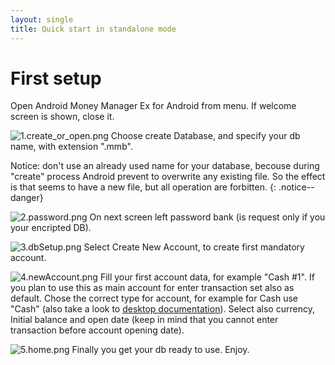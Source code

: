 ```yaml
---
layout: single
title: Quick start in standalone mode
---
```


# First setup
Open Android Money Manager Ex for Android from menu. If welcome screen is shown, close it.

![1.create_or_open.png](img/1.create_or_open.png)
Choose create Database, and specify your db name, with extension ".mmb". 

Notice: don't use an already used name for your database, becouse during "create" process Android prevent to overwrite any existing file. So the effect is that seems to have a new file, but all operation are forbitten.
{: .notice--danger}

![2.password.png](img/2.password.png)
On next screen left password bank (is request only if you your encripted DB).

![3.dbSetup.png](img/3.dbSetup.png)
Select Create New Account, to create first mandatory account.

![4.newAccount.png](img/4.newAccount.png)
Fill your first account data, for example "Cash #1". If you plan to use this as main account for enter transaction set also as default.
Chose the correct type for account, for example for Cash use "Cash" (also take a look to [desktop documentation](https://moneymanagerex.org/moneymanagerex/en_US/index.html#section6)). Select also currency, Initial balance and open date (keep in mind that you cannot enter transaction before account opening date).

![5.home.png](img/5.home.png)
Finally you get your db ready to use. Enjoy.